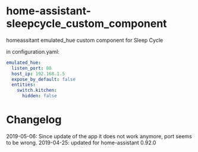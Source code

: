 # home-assistant-sleepcycle_custom_component

homeassitant emulated_hue custom component for Sleep Cycle

in configuration.yaml:

```yaml
emulated_hue:
  listen_port: 80
  host_ip: 192.168.1.5
  expose_by_default: false
  entities:
    switch.kitchen:
      hidden: false
```

# Changelog
2019-05-06: Since update of the app it does not work anymore, port seems to be wrong.
2019-04-25: updated for home-assistant 0.92.0